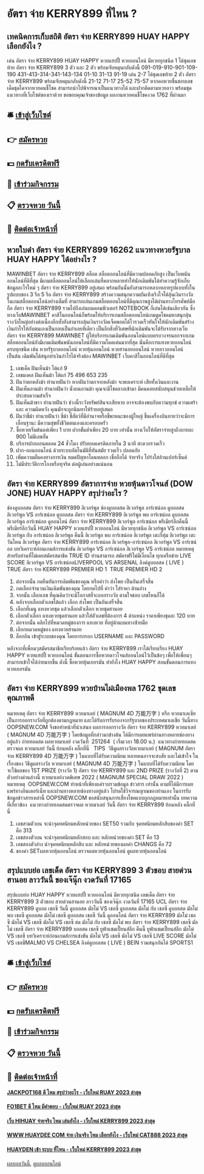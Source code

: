 # อัตรา จ่าย KERRY899 ที่ไหน ?
## เทคนิคการเก็บสถิติ อัตรา จ่าย KERRY899 HUAY HAPPY เลือกยังไง ?
เด่น อัตรา จ่าย KERRY899 HUAY HAPPY หวยแฮปปี้ หวยออนไลน์ มีหวยทุกชนิด 1 ได้ชุดเลขท้าย อัตรา จ่าย KERRY899 3 ตัว และ 2 ตัว พร้อมจับหมุนกลับดังนี้
091-019-910-901-109-190
431-413-314-341-143-134
01-10
31-13
91-19
เด่น 2-7 ได้ชุดเลขท้าย 2 ตัว อัตรา จ่าย KERRY899 พร้อมจับหมุนกลับดังนี้
21-12
71-17
25-52
75-57
หากคอหวยชื่นชอบเลขเด็ดชุดใดจากหวยคนชี้โชค สามารถนำไปพิจารณาเป็นแนวทางได้ และฝากติดตามหวยลาว พร้อมชุดแนวทางที่เว็บไซต์ของเราด้วย
ขอขอบคุณเจ้าของข้อมูล
ผลงานหวยคนชี้โชคงวด 1762 ที่ผ่านมา


## 🛎 [เข้าสู่เว็บไซต์](https://bit.ly/3BG5bNw)
## 👉 [สมัครหวย](https://bit.ly/3BG5bNw)
## 💵 [กดรับเครดิตฟรี](https://bit.ly/3C3mvgS)
## 👑 [เข้าร่วมกิจกรรม](https://bit.ly/3C3mvgS)
## 📋 [ตรวจหวย วันนี้](https://bit.ly/3C3mvgS)
## 📱 [ติดต่อเจ้าหน้าที่](https://bit.ly/3C3mvgS)

## หวยใบดำ อัตรา จ่าย KERRY899 16262 แนวทางหวยรัฐบาล HUAY HAPPY ได้อย่างไร ?
MAWINBET อัตรา จ่าย KERRY899 สล็อต สล็อตออนไลน์ที่มีความปลอดภัยสูง เป็นเว็บพนันออนไลน์ที่ดีที่สุด มีเกมสล็อตออนไลน์ให้เลือกเล่นที่หลากหลายทำให้นักเดิมพันได้ทำความรู้จักเก็บข้อมูลอะไรใหม่ ๆ อัตรา จ่าย KERRY899 อยู่เสมอ พร้อมกันนั้นยังสามารถหลากหลายรูปแบบทั้งในรูปแบบของ 3 รีล 5 รีล อัตรา จ่าย KERRY899 สร้างความสนุกความบันเทิงเริงใจได้ลุ้นเงินรางวัลในเกมสล็อตออนไลน์อย่างเต็มที่ สามารถเล่นเกมสล็อตออนไลน์ที่มีคุณภาพสูงได้ผ่านทางโทรศัพท์มือถือ อัตรา จ่าย KERRY899 รวมไปถึงเล่นบนคอมพิวเตอร์ NOTEBOOK ก็เล่นได้เช่นเดียวกัน ซึ่งทางเว็บMAWINBET คาสิโนออนไลน์ก็พร้อมให้บริการเกมสล็อตออนไลน์เกมดูดโชคมหาสนุกลุ้นรางวัลใหญ่อย่างต่อเนื่องอีกทั้งยังสามารถลุ้นเงินรางวัลแจ็คพอตได้ไวรวดเร็วทันใจให้นักเดิมพันสร้างเงินกำไรให้กับตนเองเป็นกอบเป็นกำเลยทีเดียว เป็นอีกสิ่งที่วิเศษที่นักเดิมพันจะได้รับจากทางเว็บ อัตรา จ่าย KERRY899 MAWINBET ผู้ให้บริการเกมเดิมพันออนไลน์แบบครบวงจรนอกจากเกมสล็อตออนไลน์ยังมีเกมเดิมพันพนันออนไลน์ที่มีความโดดเด่นมากที่สุด นั่นคือการแทงหวยออนไลน์ครบทุกชนิด เช่น หวยรัฐบาลออนไลน์ หวยหุ้นออนไลน์ หวยฮานอยออนไลน์ หวยลาวออนไลน์ เป็นต้น เดิมพันได้สนุกทำเงินกำไรได้จริงต้อง MAWINBET เว็บคาสิโนออนไลน์ที่ดีที่สุด
1. เลขเด็ด ฝันเห็นม้า ได้แก่ 9
2. เลขมงคล ฝันเห็นม้า ได้แก่ 75 496 653 235
3. ฝันว่าตกหลังม้า ทำนายฝันว่า หากฝันว่าตกจากหลังม้า จะพบเคราะห์ เสียทั้งเงินและงาน
4. ฝันเห็นอานม้า ทำนายฝันว่า นั่งบนอานม้า คุณจะมีโชคลาภเข้ามา มีคนคอยสนับสนุนช่วยเหลือให้ประสบความสำเร็จ
5. ฝันเห็นม้าขาว ทำนายฝันว่า ช่วงนี้ระวังทรัพย์สินจะเสียหาย อาจจะต้องพบกับความทุกข์ ความเศร้า และ ความผิดหวัง คุณมักจะถูกนินทาให้ร้ายอยู่เสมอ
6. ฝันว่าขี่ม้า ทำนายฝันว่า ขี่ม้า ขี่สัตว์ที่มีอำนาจหรือขี่พาหนะของผู้ใหญ่ ขึ้นเครื่องบินทายว่าจะมีการเลื่อนฐานะ มีความสุขทั้งชีวิตตนเองและครอบครัว
7. ซื้อหวยเริ่มต้นแค่เพียง 1 บาท ฝากขั้นต่ำเพียง 20 บาท เท่านั้น ทางเว็บให้อัตราจ่ายสูงถึงบาทละ 900 ไม่มีเลขอั้น
8. บริการฝากถอนตลอด 24 ชั่วโมง ปรับยอดเครดิตภายใน 3 นาที สะดวกรวดเร็ว
9. ฝาก-ถอนออนไลน์ ด้วยระบบอัตโนมัติที่ทันสมัย รวดเร็ว ปลอดภัย
10. เพิ่มความมั่นคงทางการเงิน หมดปัญหาโดนหลอก เชื่อถือได้ จ่ายจริง โปร่งใสล้านเปอร์เซ็นต์
11. ไม่มีประวัติการโกงหรือทุจริต ต่อผู้เล่นอย่างแน่นอน

## อัตรา จ่าย KERRY899 อัตราการจ่าย หวยหุ้นดาวโจนส์ (DOW JONE) HUAY HAPPY สรุปว่าอะไร ?
ช่องดูบอลสด อัตรา จ่าย KERRY899 ลิเวอร์พูล ช่องดูบอลสด ลิเวอร์พูล อาร์เซน่อล ดูบอลสด ลิเวอร์พูล VS อาร์เซน่อล ดูบอลสด อัตรา จ่าย KERRY899 ลิเวอร์พูล พบ อาร์เซน่อล ดูบอลสด ลิเวอร์พูล อาร์เซน่อล ดูออนไลน์ อัตรา จ่าย KERRY899 ลิเวอร์พูล อาร์เซน่อล พรีเมียร์ลีกคืนนี้ พรีเมียร์ลีกวันนี้ HUAY HAPPY หวยแฮปปี้ หวยออนไลน์ มีหวยทุกชนิด ลิเวอร์พูล VS อาร์เซน่อล ลิเวอร์พูล กับ อาร์เซน่อล ลิเวอร์พูล คืนนี้ ลิเวอร์พูล พบ อาร์เซน่อล ลิเวอร์พูล เตะกี่ทุ่ม ลิเวอร์พูล เตะวันไหน ลิเวอร์พูล อัตรา จ่าย KERRY899 อาร์เซน่อล ลิเวอร์พูล-อาร์เซน่อล
ลิเวอร์พูล VS อาร์เซน่อล
บทวิเคราะห์ก่อนเกมส์การแข่งขัน ลิเวอร์พูล VS อาร์เซน่อล
ลิเวอร์พูล VS อาร์เซน่อล
หมายเหตุ สำหรับท่านที่ไม่เคยสมัครสมาชิค TRUE ID ท่านสามารถ สมัครฟรีไม่มีเงื่อนไข ทุกเครือข่าย
LIVE SCORE ลิเวอร์พูล VS อาร์เซน่อลLIVERPOOL VS ARSENAL
ลิงค์ดูบอลสด ( LIVE )
TRUE อัตรา จ่าย KERRY899 PREMIER HD 1
 TRUE PREMIER HD 2 
1. ต่อจากนั้น กดยืนยันการเดิมพันของคุณ หรือคำว่า ส่งโพย เป็นอันเสร็จสิ้น
2. กดเลือกจำนวนเงินเดิมพันของคุณ โดยกดไปที่ คำว่า ใส่ราคา ด้านล่าง
3. จากนั้น เลือกเลข ที่คุณคิดว่าจะมีโอกาสที่จะออกรางวัล ตามใจชอบ เลขไหนก็ได้
4. หลังจากเลือกตัวเลขได้แล้ว เลือก ส่งโพย เป็นอันเสร็จสิ้น
5. เลือกที่เมนู แทงหวยชุด แล้วเลือกตัวเลือก หวยชุดฮานอย
6. เลือกตัวเลือก แทงหวยชุดฮานอย แล้วใส่ตัวเลขที่ต้องการ 4 ตำแหน่ง ราคาเพียงชุดละ 120 บาท
7. ต่อจากนั้น คลิกไปที่หมวดหมู่ของการ แทงหวย ที่อยู่ด้านบนทางซ้ายมือ
8. เลือกหมวดหมู่ของ แทงหวยฮานอย
9. ล็อกอิน เข้าสู่ระบบของคุณ โดยการกรอก USERNAME และ PASSWORD

หลังจากที่เพื่อนๆสมัครสมาชิกเรียบร้อยแล้ว อัตรา จ่าย KERRY899 เราได้เรียบเรียง HUAY HAPPY หวยแฮปปี้ หวยออนไลน์ ขั้นตอนการซื้อหวยดาวโจนส์ออนไลน์ไว้เป็นข้อๆ เพื่อให้เพื่อนๆสามารถเข้าใจได้ง่ายมากขึ้น ดังนี้
ซื้อหวยหุ้นเยอรมัน ทำยังไง HUAY HAPPY สอนขั้นตอนการแทงหวยเยอรมัน

## อัตรา จ่าย KERRY899 หวยบ้านไผ่เมืองพล 1762 ชุดเลขคุณภาพดี
หมายเหตุ อัตรา จ่าย KERRY899 หวยมาเลย์ ( MAGNUM 4D 万能万字 ) หรือ หวยมาเลเซีย เป็นการออกรางวัลที่ถูกต้องตามกฎหมาย และได้รับการรับรองจากรัฐบาลของประเทศมาเลเชีย
วันนี้ทาง OOPSNEW.COM จึงขอทำหน้าที่นำเสนอ ผลการออกรางวัล อัตรา จ่าย KERRY899 หวยมาเลย์ ( MAGNUM 4D 万能万字 ) โดยข้อมูลที่กล่าวมาข่างต้น ได้มีการเผยแพร่ผ่านทางหลายช่องทางอยู่แล้ว
ถ่ายทอดสด ผลหวยมาเลย์ งวดวันที่  251264  ( เริ่มเวลา 18.00 น.)
 แนวทางถ่ายทอดสดตรวจผล หวยมาเลย์ วันนี้ ย้อนหลัง คลิ๊กที่นี่  
TIPS  วิธีดูผลรางวัลหวยมาเลย์ ( MAGNUM อัตรา จ่าย KERRY899 4D 万能万字 ) ในแบบที่ได้รับความนิยม
หลายคนอาจจะสงสัย และไม่เข้าใจ ในเรื่องของ วิธีดูผลรางวัล หวยมาเลย์ ( MAGNUM 4D 万能万字 ) ในแบบที่ได้รับความนิยม โดยจะใช้ผลของ 1ST PRIZE (รางวัล 1) อัตรา จ่าย KERRY899 และ 2ND PRIZE (รางวัลที่ 2) ตามตัวอย่างด่านล่างนี้
หวยมาเลย์งวดพิเศษ 2022 ( MAGNUM SPECIAL DRAW 2022 )
หมายเหตุ  OOPSNEW.COM ทำหน้าที่เพียงแค่รวบรวมข้อมูล ข่าวสาร เท่านั้น ตามที่ได้มีการเผยแพร่ทางอินเตอร์เน็ท และผ่านทางหลายช่องทางอยู่แล้ว โปรดใช้วิจารณญาณของท่านเอง ในการรับข้อมูลข่าวสารเหล่านี้ OOPSNEW.COM ขอสนับสนุนการเสี่ยงโชคแบบถูกกฎหมายเท่านั้น
บทความที่เกี่ยวข้อง
 แนวทางถ่ายทอดสดตรวจผล หวยมาเลย์ วันนี้ อัตรา จ่าย KERRY899 ย้อนหลัง คลิ๊กที่นี่  
1. เลขสามตัวบน จะนำจุดทศนิยมหลักหน่วยของ SET50 รวมกับ จุดทศนิยมหลักสิบของค่า SET คือ 313
2. เลขสองตัวบน จะนำจุดทศนิยมหลักสอบ และ หลักหน่วยของค่า SET คือ 13
3. เลขสองตัวล่าง นำจุดทศนิยมหลักสิบ และ หลักหน่วยของผลค่า CHANGS คือ 72
4. ของค่า SETผลหวยหุ้นออนไลน์ ตรวจผลหวยหุ้นออนไลน์ ดูผลหวยหุ้นออนไลน์

## สรุปแบบย่อ เลขเด็ด อัตรา จ่าย KERRY899 3 ตัวชอบ สายด่วนฮานอย ลาววันนี้ ของเจ๊นุ๊ก งวดวันที่ 17165
สรุปแบบย่อ HUAY HAPPY หวยแฮปปี้ หวยออนไลน์ มีหวยทุกชนิด เลขเด็ด อัตรา จ่าย KERRY899 3 ตัวชอบ สายด่วนฮานอย ลาววันนี้ ของเจ๊นุ๊ก งวดวันที่ 17165 UCL อัตรา จ่าย KERRY899 ดูบอล เชลซี วันนี้ ดูบอลสด มัลโม่ VS เชลซี ดูบอลสด มัลโม่ กับ เชลซี ดูบอลสด มัลโม่ พบ เชลซี ดูบอลสด มัลโม่ เชลซี ดูบอลสด เชลซี วันนี้ ดูออนไลน์ อัตรา จ่าย KERRY899 มัลโม่ เชลซี มัลโม่ VS เชลซี มัลโม่ VS เชลซี สด มัลโม่ กับ เชลซี มัลโม่ พบ อัตรา จ่าย KERRY899 เชลซี มัลโม่ เชลซี อัตรา จ่าย KERRY899 บอลสด เชลซี ยูฟ่าแชมเปี้ยนส์ลีก คืนนี้ ยูฟ่าแชมเปี้ยนส์ลีก
มัลโม่ VS เชลซี
บทวิเคราะห์ก่อนเกมส์การแข่งขัน มัลโม่ VS เชลซี
มัลโม่ VS เชลซี
LIVE SCORE มัลโม่ VS เชลซีMALMO VS CHELSEA
ลิงค์ดูบอลสด ( LIVE )
 BEIN รวมสนุกกันได้ SPORTS1 

## 🛎 [เข้าสู่เว็บไซต์](https://bit.ly/3BG5bNw)
## 👉 [สมัครหวย](https://bit.ly/3BG5bNw)
## 💵 [กดรับเครดิตฟรี](https://bit.ly/3C3mvgS)
## 👑 [เข้าร่วมกิจกรรม](https://bit.ly/3C3mvgS)
## 📋 [ตรวจหวย วันนี้](https://bit.ly/3C3mvgS)
## 📱 [ติดต่อเจ้าหน้าที่](https://bit.ly/3C3mvgS)

#### [JACKPOT168 ดี ไหม สรุปว่าอะไร - เว็บใหม่ RUAY 2023 ล่าสุด](https://atom.io/themes/jackpot168%20ดี%20ไหม%20สรุปว่าอะไร%20-%20เว็บใหม่%20ruay%202023%20ล่าสุด)
#### [FO1BET ดี ไหม มีคำตอบ - เว็บใหม่ RUAY 2023 ล่าสุด](https://atom.io/themes/fo1bet%20ดี%20ไหม%20มีคำตอบ%20-%20เว็บใหม่%20ruay%202023%20ล่าสุด)
#### [เว็บ HIHUAY จ่ายจริง ไหม เล่นยังไง - เว็บใหม่ KERRY899 2023 ล่าสุด](https://atom.io/themes/เว็บ%20hihuay%20จ่ายจริง%20ไหม%20เล่นยังไง%20-%20เว็บใหม่%20kerry899%202023%20ล่าสุด)
#### [WWW HUAYDEE COM จ่าย เงินจริง ไหม เลือกยังไง - เว็บใหม่ CAT888 2023 ล่าสุด](https://atom.io/themes/www%20huaydee%20com%20จ่าย%20เงินจริง%20ไหม%20เลือกยังไง%20-%20เว็บใหม่%20cat888%202023%20ล่าสุด)
#### [HUAYDEN เข้า ระบบ ที่ไหน - เว็บใหม่ KERRY899 2023 ล่าสุด](https://atom.io/themes/huayden%20เข้า%20ระบบ%20ที่ไหน%20-%20เว็บใหม่%20kerry899%202023%20ล่าสุด)

[ผลบอลวันนี้](https://siamsport.tv "ผลบอลวันนี้"), [ดูบอลออนไลน์](https://siamsport.tv/ดูบอลสด "ดูบอลออนไลน์")
